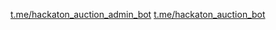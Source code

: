 [t.me/hackaton_auction_admin_bot](https://t.me/hackaton_auction_admin_bot)
[t.me/hackaton_auction_bot](https://t.me/hackaton_auction_bot)